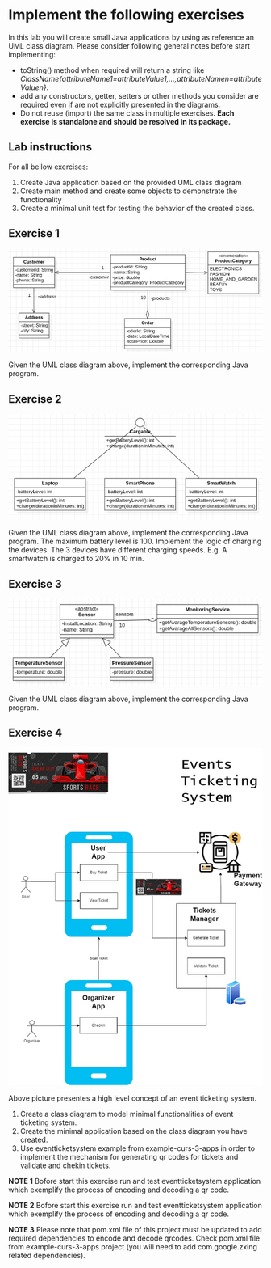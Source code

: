 # Implement the following exercises

In this lab you will create small Java applications by using as reference an UML class diagram. Please consider following general notes before start implementing:
- toString() method when required will return a string like *ClassName{attributeName1=attributeValue1,...,attributeNamen=attributeValuen}*.
- add any constructors, getter, setters or other methods you consider are required even if are not explicitly presented in the diagrams.
- Do not reuse (import) the same class in multiple exercises. **Each exercise is standalone and should be resolved in its package.**

## Lab instructions

For all bellow exercises:
1. Create Java application based on the provided UML class diagram
2. Create main method and create some objects to demonstrate the functionality 
3. Create a minimal unit test for testing the behavior of the created class.

## Exercise 1
![Exercise 1 image](docs/Ex1.jpg)

Given the UML class diagram above, implement the corresponding Java program.


## Exercise 2
![Exercise 2 image](docs/Ex2.jpg)

Given the UML class diagram above, implement the corresponding Java program.
The maximum battery level is 100.
Implement the logic of charging the devices. The 3 devices have different charging speeds.
E.g. A smartwatch is charged to 20% in 10 min.

## Exercise 3 
![Exercise 3 image](docs/Ex3.jpg)

Given the UML class diagram above, implement the corresponding Java program.

## Exercise 4
![Exercise 4 image](docs/tickets_app2.jpg)

Above picture presentes a high level concept of an event ticketing system. 
1. Create a class diagram to model minimal functionalities of event ticketing system. 
2. Create the minimal application based on the class diagram you have created.
3. Use eventticketsystem example from example-curs-3-apps in order to implement the mechanism for generating qr codes for tickets and validate and chekin tickets.

**NOTE 1** Bofore start this exercise run and test eventticketsystem application which exemplify the process of encoding and decoding a qr code. 

**NOTE 2** Bofore start this exercise run and test eventticketsystem application which exemplify the process of encoding and decoding a qr code. 

**NOTE 3** Please note that pom.xml file of this project must be updated to add required dependencies to encode and decode qrcodes. Check pom.xml file from example-curs-3-apps project (you will need to add com.google.zxing related dependencies). 
